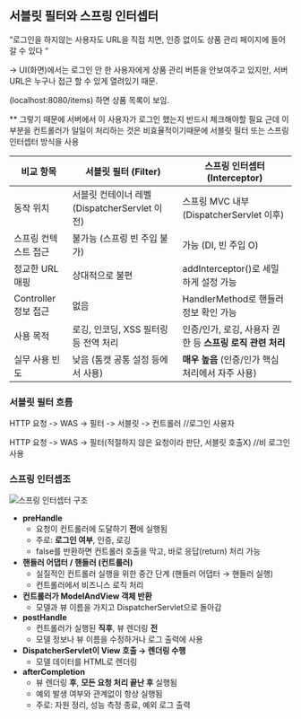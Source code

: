 ## 서블릿 필터와 스프링 인터셉터

“로그인을 하지않는 사용자도 URL을 직접 치면, 인증 없이도 상품 관리 페이지에 들어갈 수 있다 “ 

→ UI(화면)에서는 로그인 안 한 사용자에게 상품 관리 버튼을 안보여주고 있지만, 서버 URL은 누구나 접근 할 수 있게 열려있기 때문.

(localhost:8080/items) 하면 상품 목록이 보임.

** 그렇기 때문에 서버에서 이 사용자가 로그인 했는지 반드시 체크해야할 필요 근데 이 부분을 컨트롤러가 일일이 처리하는 것은 비효율적이기때문에 서블릿 필터 또는 스프링 인터셉터 방식을 사용 

| **비교 항목** | **서블릿 필터 (Filter)** | **스프링 인터셉터 (Interceptor)** |
| --- | --- | --- |
| 동작 위치 | 서블릿 컨테이너 레벨 (DispatcherServlet 이전) | 스프링 MVC 내부 (DispatcherServlet 이후) |
| 스프링 컨텍스트 접근 | 불가능 (스프링 빈 주입 불가) | 가능 (DI, 빈 주입 O) |
| 정교한 URL 매핑 | 상대적으로 불편 | addInterceptor()로 세밀하게 설정 가능 |
| Controller 정보 접근 | 없음 | HandlerMethod로 핸들러 정보 확인 가능 |
| 사용 목적 | 로깅, 인코딩, XSS 필터링 등 전역 처리 | 인증/인가, 로깅, 사용자 권한 등 **스프링 로직 관련 처리** |
| 실무 사용 빈도 | 낮음 (톰캣 공통 설정 등에서 사용) | **매우 높음** (인증/인가 핵심 처리에서 자주 사용) |

### 서블릿 필터 흐름

HTTP 요청 -> WAS -> 필터 -> 서블릿 -> 컨트롤러 //로그인 사용자

HTTP 요청 -> WAS -> 필터(적절하지 않은 요청이라 판단, 서블릿 호출X) //비 로그인 사용

### 스프링 인터셉조
![스프링 인터셉터 구조](https://github.com/user-attachments/assets/f16b4f48-4bd4-4897-b048-03ab785290e7)

- **preHandle**
    - 요청이 컨트롤러에 도달하기 **전**에 실행됨
    - 주로: **로그인 여부**, 인증, 로깅
    - false를 반환하면 컨트롤러 호출을 막고, 바로 응답(return) 처리 가능
- **핸들러 어댑터 / 핸들러 (컨트롤러)**
    - 실질적인 컨트롤러 실행을 위한 중간 단계 (핸들러 어댑터 → 핸들러 실행)
    - 컨트롤러에서 비즈니스 로직 처리
- **컨트롤러가 ModelAndView 객체 반환**
    - 모델과 뷰 이름을 가지고 DispatcherServlet으로 돌아감
- **postHandle**
    - 컨트롤러가 실행된 **직후**, 뷰 렌더링 **전**
    - 모델 정보나 뷰 이름을 수정하거나 로그 출력에 사용
- **DispatcherServlet이 View 호출 → 렌더링 수행**
    - 모델 데이터를 HTML로 렌더링
- **afterCompletion**
    - 뷰 렌더링 **후**, **모든 요청 처리 끝난 후** 실행됨
    - 예외 발생 여부와 관계없이 항상 실행됨
    - 주로: 자원 정리, 성능 측정 종료, 예외 로그 출력
